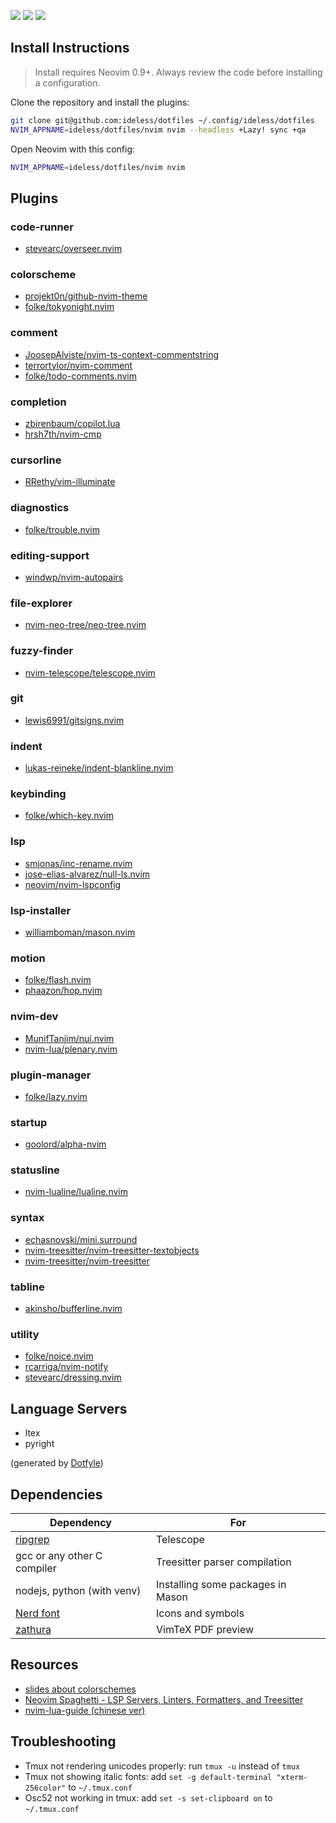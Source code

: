 <a href="https://dotfyle.com/ideless/dotfiles-nvim"><img src="https://dotfyle.com/ideless/dotfiles-nvim/badges/plugins?style=flat" /></a>
<a href="https://dotfyle.com/ideless/dotfiles-nvim"><img src="https://dotfyle.com/ideless/dotfiles-nvim/badges/leaderkey?style=flat" /></a>
<a href="https://dotfyle.com/ideless/dotfiles-nvim"><img src="https://dotfyle.com/ideless/dotfiles-nvim/badges/plugin-manager?style=flat" /></a>

## Install Instructions

> Install requires Neovim 0.9+. Always review the code before installing a configuration.

Clone the repository and install the plugins:

```sh
git clone git@github.com:ideless/dotfiles ~/.config/ideless/dotfiles
NVIM_APPNAME=ideless/dotfiles/nvim nvim --headless +Lazy! sync +qa
```

Open Neovim with this config:

```sh
NVIM_APPNAME=ideless/dotfiles/nvim nvim
```

## Plugins

### code-runner

- [stevearc/overseer.nvim](https://dotfyle.com/plugins/stevearc/overseer.nvim)

### colorscheme

- [projekt0n/github-nvim-theme](https://dotfyle.com/plugins/projekt0n/github-nvim-theme)
- [folke/tokyonight.nvim](https://dotfyle.com/plugins/folke/tokyonight.nvim)

### comment

- [JoosepAlviste/nvim-ts-context-commentstring](https://dotfyle.com/plugins/JoosepAlviste/nvim-ts-context-commentstring)
- [terrortylor/nvim-comment](https://dotfyle.com/plugins/terrortylor/nvim-comment)
- [folke/todo-comments.nvim](https://dotfyle.com/plugins/folke/todo-comments.nvim)

### completion

- [zbirenbaum/copilot.lua](https://dotfyle.com/plugins/zbirenbaum/copilot.lua)
- [hrsh7th/nvim-cmp](https://dotfyle.com/plugins/hrsh7th/nvim-cmp)

### cursorline

- [RRethy/vim-illuminate](https://dotfyle.com/plugins/RRethy/vim-illuminate)

### diagnostics

- [folke/trouble.nvim](https://dotfyle.com/plugins/folke/trouble.nvim)

### editing-support

- [windwp/nvim-autopairs](https://dotfyle.com/plugins/windwp/nvim-autopairs)

### file-explorer

- [nvim-neo-tree/neo-tree.nvim](https://dotfyle.com/plugins/nvim-neo-tree/neo-tree.nvim)

### fuzzy-finder

- [nvim-telescope/telescope.nvim](https://dotfyle.com/plugins/nvim-telescope/telescope.nvim)

### git

- [lewis6991/gitsigns.nvim](https://dotfyle.com/plugins/lewis6991/gitsigns.nvim)

### indent

- [lukas-reineke/indent-blankline.nvim](https://dotfyle.com/plugins/lukas-reineke/indent-blankline.nvim)

### keybinding

- [folke/which-key.nvim](https://dotfyle.com/plugins/folke/which-key.nvim)

### lsp

- [smjonas/inc-rename.nvim](https://dotfyle.com/plugins/smjonas/inc-rename.nvim)
- [jose-elias-alvarez/null-ls.nvim](https://dotfyle.com/plugins/jose-elias-alvarez/null-ls.nvim)
- [neovim/nvim-lspconfig](https://dotfyle.com/plugins/neovim/nvim-lspconfig)

### lsp-installer

- [williamboman/mason.nvim](https://dotfyle.com/plugins/williamboman/mason.nvim)

### motion

- [folke/flash.nvim](https://dotfyle.com/plugins/folke/flash.nvim)
- [phaazon/hop.nvim](https://dotfyle.com/plugins/phaazon/hop.nvim)

### nvim-dev

- [MunifTanjim/nui.nvim](https://dotfyle.com/plugins/MunifTanjim/nui.nvim)
- [nvim-lua/plenary.nvim](https://dotfyle.com/plugins/nvim-lua/plenary.nvim)

### plugin-manager

- [folke/lazy.nvim](https://dotfyle.com/plugins/folke/lazy.nvim)

### startup

- [goolord/alpha-nvim](https://dotfyle.com/plugins/goolord/alpha-nvim)

### statusline

- [nvim-lualine/lualine.nvim](https://dotfyle.com/plugins/nvim-lualine/lualine.nvim)

### syntax

- [echasnovski/mini.surround](https://dotfyle.com/plugins/echasnovski/mini.surround)
- [nvim-treesitter/nvim-treesitter-textobjects](https://dotfyle.com/plugins/nvim-treesitter/nvim-treesitter-textobjects)
- [nvim-treesitter/nvim-treesitter](https://dotfyle.com/plugins/nvim-treesitter/nvim-treesitter)

### tabline

- [akinsho/bufferline.nvim](https://dotfyle.com/plugins/akinsho/bufferline.nvim)

### utility

- [folke/noice.nvim](https://dotfyle.com/plugins/folke/noice.nvim)
- [rcarriga/nvim-notify](https://dotfyle.com/plugins/rcarriga/nvim-notify)
- [stevearc/dressing.nvim](https://dotfyle.com/plugins/stevearc/dressing.nvim)

## Language Servers

- ltex
- pyright

(generated by [Dotfyle](https://dotfyle.com))

## Dependencies

| Dependency                                          | For                               |
| --------------------------------------------------- | --------------------------------- |
| [ripgrep](https://github.com/BurntSushi/ripgrep)    | Telescope                         |
| gcc or any other C compiler                         | Treesitter parser compilation     |
| nodejs, python (with venv)                          | Installing some packages in Mason |
| [Nerd font](https://github.com/40huo/Patched-Fonts) | Icons and symbols                 |
| [zathura](https://pwmt.org/projects/zathura/)       | VimTeX PDF preview                |

## Resources

- [slides about colorschemes](https://speakerdeck.com/cocopon/creating-your-lovely-color-scheme)
- [Neovim Spaghetti - LSP Servers, Linters, Formatters, and Treesitter](https://roobert.github.io/2022/12/03/Extending-Neovim/)
- [nvim-lua-guide (chinese ver)](https://github.com/glepnir/nvim-lua-guide-zh)

## Troubleshooting

- Tmux not rendering unicodes properly: run `tmux -u` instead of `tmux`
- Tmux not showing italic fonts: add `set -g default-terminal "xterm-256color"` to `~/.tmux.conf`
- Osc52 not working in tmux: add `set -s set-clipboard on` to `~/.tmux.conf`
